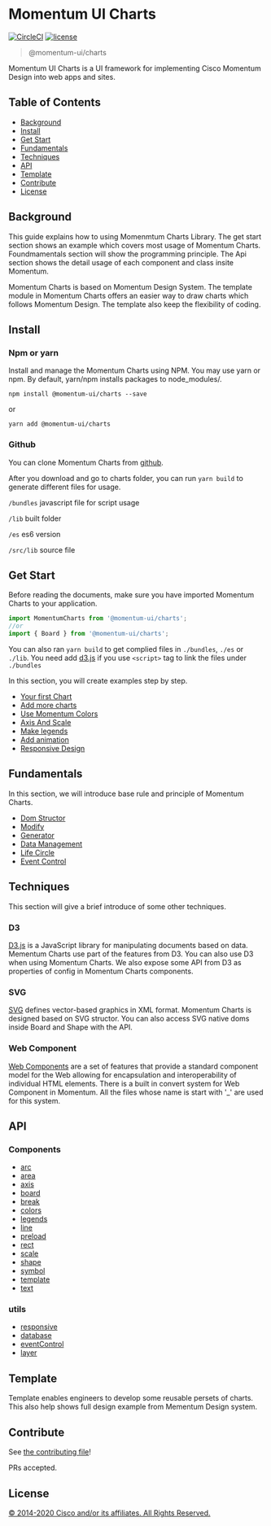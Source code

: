 # Momentum UI Charts

[![CircleCI](https://img.shields.io/circleci/project/github/momentum-design/momentum-ui/main.svg)](https://circleci.com/gh/momentum-design/momentum-ui/)
[![license](https://img.shields.io/github/license/momentum-design/momentum-ui.svg?color=blueviolet)](https://github.com/momentum-design/momentum-ui/blob/main/angular/LICENSE)

> @momentum-ui/charts

Momentum UI Charts is a UI framework for implementing Cisco Momentum Design into web apps and sites.

## Table of Contents
- [Background](#background)
- [Install](#install)
- [Get Start](#get-start)
- [Fundamentals](#fundamentals)
- [Techniques](#techniques)
- [API](#api)
- [Template](#template)
- [Contribute](#contribute)
- [License](#license)

## Background

This guide explains how to using Momenmtum Charts Library. The get start section shows an example which covers most usage of Momentum Charts. Foundmamentals section will show the programming principle. The Api section shows the detail usage of each component and class insite Momentum.

Momentum Charts is based on Momentum Design System. The template module in Momentum Charts offers an easier way to draw charts which follows Momentum Design. The template also keep the flexibility of coding.


## Install

### Npm or yarn

Install and manage the Momentum Charts using NPM. You may use yarn or npm. By default, yarn/npm installs packages to node_modules/.

```npm install @momentum-ui/charts --save```

or

```yarn add @momentum-ui/charts```

### Github

You can clone Momentum Charts from [github](https://github.com/momentum-design/momentum-ui/tree/master/charts).

After you download and go to charts folder, you can run ```yarn build``` to generate different files for usage.

```/bundles``` javascript file for script usage

```/lib``` built folder

```/es``` es6 version

```/src/lib``` source file

## Get Start

Before reading the documents, make sure you have imported Momentum Charts to your application.

``` js
import MomentumCharts from '@momentum-ui/charts';
//or
import { Board } from '@momentum-ui/charts';
```
You can also ran `yarn build` to get complied files in `./bundles`, `./es` or `./lib`.
You need add [d3.js](https://d3js.org/d3.v5.js) if you use `<script>` tag to link the files under `./bundles`

In this section, you will create examples step by step. 

+ [Your first Chart](./doc/getting_started/your_first_chart.md)
+ [Add more charts](./doc/getting_started/add_more_charts.md)
+ [Use Momentum Colors](./doc/getting_started/use_momentum_colors.md)
+ [Axis And Scale](./doc/getting_started/axis_and_scale.md)
+ [Make legends](./doc/getting_started/make_legends.md)
+ [Add animation](./doc/getting_started/add_animation.md)
+ [Responsive Design](./doc/getting_started/responsive_design.md)

## Fundamentals

In this section, we will introduce base rule and principle of Momentum Charts. 

+ [Dom Structor](./doc/fundamentals/data_management.md)
+ [Modify](./doc/fundamentals/modify.md)
+ [Generator](./doc/fundamentals/generator.md)
+ [Data Management](./doc/fundamentals/dom_structor.md)
+ [Life Circle](./doc/fundamentals/life_circle.md)
+ [Event Control](./doc/fundamentals/event_control.md)

## Techniques

This section will give a brief introduce of some other techniques.

### D3

[D3.js](https://d3js.org/) is a JavaScript library for manipulating documents based on data. Mementum Charts use part of the features from D3. You can also use D3 when using Momentum Charts. We also expose some API from D3 as properties of config in Momentum Charts components.

### SVG

[SVG](https://www.w3schools.com/graphics/svg_intro.asp) defines vector-based graphics in XML format. Momentum Charts is designed based on SVG structor. You can also access SVG native doms inside Board and Shape with the API.

### Web Component

[Web Components](https://www.webcomponents.org/) are a set of features that provide a standard component model for the Web allowing for encapsulation and interoperability of individual HTML elements. There is a built in convert system for Web Component in Momentum. All the files whose name is start with '_' are used for this system. 

## API

### Components

+ [arc](./doc/api/arc.md)
+ [area](./doc/api/area.md)
+ [axis](./doc/api/axis.md)
+ [board](./doc/api/board.md)
+ [break](./doc/api/break.md)
+ [colors](./doc/api/colors.md)
+ [legends](./doc/api/legends.md)
+ [line](./doc/api/line.md)
+ [preload](./doc/api/preload.md)
+ [rect](./doc/api/rect.md)
+ [scale](./doc/api/scale.md)
+ [shape](./doc/api/shape.md)
+ [symbol](./doc/api/symbol.md)
+ [template](./doc/api/template.md)
+ [text](./doc/api/text.md)

### utils

+ [responsive](./doc/api/responsive.md)
+ [database](./doc/api/database.md)
+ [eventControl](./doc/api/eventControl.md)
+ [layer](./doc/api/layer.md)

## Template

Template enables engineers to develop some reusable persets of charts. This also help shows full design example from Mementum Design system.

## Contribute

See [the contributing file](CONTRIBUTING.md)!

PRs accepted.

## License

[© 2014-2020 Cisco and/or its affiliates. All Rights Reserved.](../LICENSE)
